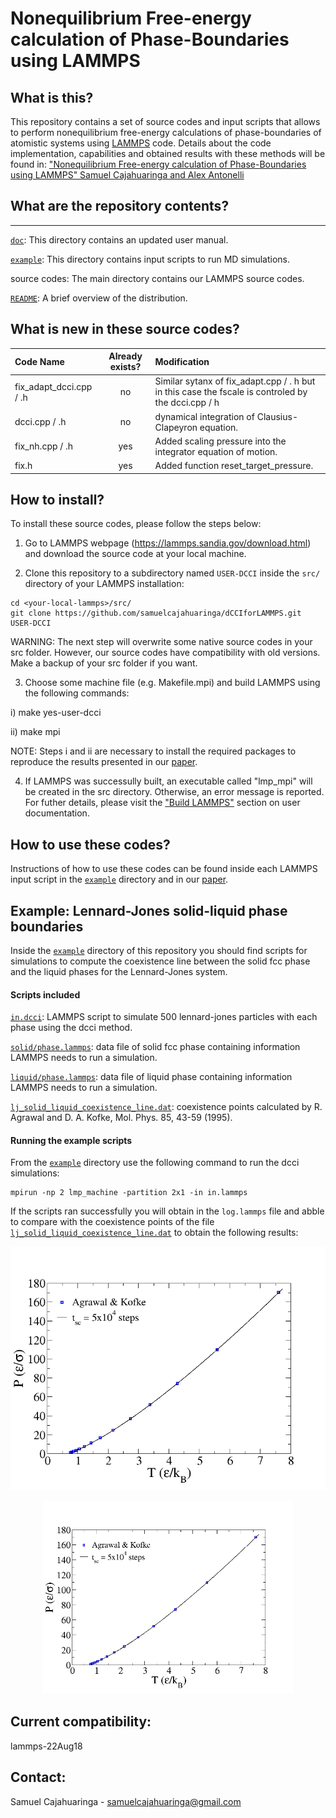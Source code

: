 # Nonequilibrium Free-energy calculation of Phase-Boundaries using LAMMPS

## What is this?
This repository contains a set of source codes and input scripts that allows to perform nonequilibrium free-energy calculations of phase-boundaries of atomistic systems using [LAMMPS](https://lammps.sandia.gov/) code. Details about the code implementation, capabilities and obtained results with these methods will be found in:
["Nonequilibrium Free-energy calculation of Phase-Boundaries using LAMMPS"
Samuel Cajahuaringa and Alex Antonelli](https://arxiv.org/abs/2103.10449)

## What are the repository contents?
---------------
[`doc`](doc): This directory contains an updated user manual.

[`example`](example): This directory contains input scripts to run MD simulations.

source codes: The main directory contains our LAMMPS source codes.

[`README`](README.md): A brief overview of the distribution.

What is new in these source codes?
--------------
| Code Name                       | Already exists? |  Modification |
| :---                            |     :---:      |     :---      |
|fix_adapt_dcci.cpp / .h               | no            | Similar sytanx of fix_adapt.cpp / . h but in this case the fscale is controled by the dcci.cpp / h
|dcci.cpp / .h                  | no            | dynamical integration of Clausius-Clapeyron equation.  |
|fix_nh.cpp / .h                  | yes           | Added scaling pressure into the integrator equation of motion.  |
|fix.h                  | yes           | Added function reset_target_pressure.  |


How to install?
--------------
To install these source codes, please follow the steps below:

1) Go to LAMMPS webpage (https://lammps.sandia.gov/download.html) and download the source code at your local machine.

2) Clone this repository to a subdirectory named `USER-DCCI` inside the `src/` directory of your LAMMPS installation:
```
cd <your-local-lammps>/src/
git clone https://github.com/samuelcajahuaringa/dCCIforLAMMPS.git USER-DCCI
```
WARNING: The next step will overwrite some native source codes in your src folder. However, our source codes have compatibility with old versions. Make a backup of your src folder if you want.

3) Choose some machine file (e.g. Makefile.mpi) and build LAMMPS using the following commands:

i) make yes-user-dcci

ii) make mpi

NOTE: Steps i and ii are necessary to install the required packages to reproduce the results presented in our [paper]().

4) If LAMMPS was successully built, an executable called "lmp_mpi" will be created in the src directory. Otherwise, an error message is reported. For futher details, please visit the ["Build LAMMPS"](https://lammps.sandia.gov/doc/Build.html) section on user documentation.

How to use these codes?
--------------
Instructions of how to use these codes can be found inside each LAMMPS input script in the [`example`](example) directory and in our [paper](https://).

Example: Lennard-Jones solid-liquid phase boundaries
--------------
Inside the [`example`](example) directory of this repository you should find scripts for simulations to compute the coexistence line between the solid fcc phase and the liquid phases for the Lennard-Jones system. 
#### Scripts included
[`in.dcci`](example/in.dcci): LAMMPS script to simulate 500 lennard-jones particles with each phase using the dcci method. 

[`solid/phase.lammps`](example/solid/phase.lammps): data file of solid fcc phase containing information LAMMPS needs to run a simulation.

[`liquid/phase.lammps`](example/liquid/phase.lammps): data file of liquid phase containing information LAMMPS needs to run a simulation.

[`lj_solid_liquid_coexistence_line.dat`](example/lj_solid_liquid_coexistence_line.dat): coexistence points calculated by  R. Agrawal and D. A. Kofke, Mol. Phys. 85, 43-59 (1995).

#### Running the example scripts
From the [`example`](example/) directory use the following command to run the dcci simulations: 
```
mpirun -np 2 lmp_machine -partition 2x1 -in in.lammps
```
If the scripts ran successfully you will obtain in the `log.lammps` file and abble to compare with the coexistence points of the file [`lj_solid_liquid_coexistence_line.dat`](example/lj_solid_liquid_coexistence_line.dat) to obtain the following results:

![sad](https://github.com/samuelcajahuaringa/dCCIforLAMMPS/blob/master/dcci_lj.png)

<p align="center">
  <img src="https://github.com/samuelcajahuaringa/dCCIforLAMMPS/blob/master/dcci_lj.png" width="400"/>
</p>


Current compatibility:
--------------
lammps-22Aug18

Contact:
--------------
Samuel Cajahuaringa - samuelcajahuaringa@gmail.com

